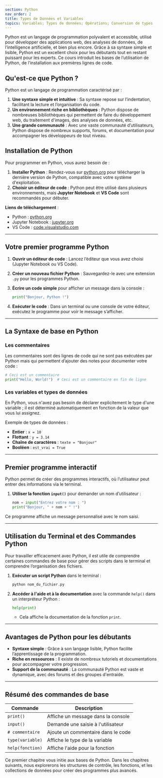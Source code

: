 ```yaml
---
section: Python
nav_order: 2
title: Types de Données et Variables
topics: Variables; Types de données; Opérations; Conversion de types
---
```

Python est un langage de programmation polyvalent et accessible, utilisé pour développer des applications web, des analyses de données, de l’intelligence artificielle, et bien plus encore. Grâce à sa syntaxe simple et lisible, Python est un excellent choix pour les débutants tout en restant puissant pour les experts. Ce cours introduit les bases de l’utilisation de Python, de l’installation aux premières lignes de code.

## Qu'est-ce que Python ?

Python est un langage de programmation caractérisé par :
1. **Une syntaxe simple et intuitive** : Sa syntaxe repose sur l’indentation, facilitant la lecture et l’organisation du code.
2. **Un environnement riche en bibliothèques** : Python dispose de nombreuses bibliothèques qui permettent de faire du développement web, du traitement d'images, des analyses de données, etc.
3. **Une grande communauté** : Avec une vaste communauté d’utilisateurs, Python dispose de nombreux supports, forums, et documentation pour accompagner les développeurs de tout niveau.

## Installation de Python

Pour programmer en Python, vous aurez besoin de :
1. **Installer Python** : Rendez-vous sur [python.org](https://www.python.org/downloads/) pour télécharger la dernière version de Python, compatible avec votre système d'exploitation.
2. **Choisir un éditeur de code** : Python peut être utilisé dans plusieurs environnements, mais **Jupyter Notebook** et **VS Code** sont recommandés pour débuter.

**Liens de téléchargement** :
- Python : [python.org](https://www.python.org/downloads/)
- Jupyter Notebook : [jupyter.org](https://jupyter.org/install)
- VS Code : [code.visualstudio.com](https://code.visualstudio.com/)

---

## Votre premier programme Python

1. **Ouvrir un éditeur de code** : Lancez l’éditeur que vous avez choisi (Jupyter Notebook ou VS Code).
2. **Créer un nouveau fichier Python** : Sauvegardez-le avec une extension `.py` pour les programmes Python.
3. **Écrire un code simple** pour afficher un message dans la console :

   ```python
   print("Bonjour, Python !")
   ```

4. **Exécuter le code** : Dans un terminal ou une console de votre éditeur, exécutez le programme pour voir le message s’afficher.

---

## La Syntaxe de base en Python

### Les commentaires

Les commentaires sont des lignes de code qui ne sont pas exécutées par Python mais qui permettent d’ajouter des notes pour documenter votre code :

```python
# Ceci est un commentaire
print("Hello, World!")  # Ceci est un commentaire en fin de ligne
```

### Les variables et types de données

En Python, vous n'avez pas besoin de déclarer explicitement le type d'une variable ; il est déterminé automatiquement en fonction de la valeur que vous lui assignez.

Exemple de types de données :
- **Entier** : `x = 10`
- **Flottant** : `y = 3.14`
- **Chaîne de caractères** : `texte = "Bonjour"`
- **Booléen** : `est_vrai = True`

---

## Premier programme interactif

Python permet de créer des programmes interactifs, où l’utilisateur peut entrer des informations via le terminal.

1. **Utiliser la fonction `input()`** pour demander un nom d’utilisateur :
   
   ```python
   nom = input("Entrez votre nom : ")
   print("Bonjour, " + nom + " !")
   ```

Ce programme affiche un message personnalisé avec le nom saisi.

---

## Utilisation du Terminal et des Commandes Python

Pour travailler efficacement avec Python, il est utile de comprendre certaines commandes de base pour gérer des scripts dans le terminal et comprendre l’organisation des fichiers.

1. **Exécuter un script Python** dans le terminal :

   ```bash
   python nom_du_fichier.py
   ```

2. **Accéder à l'aide et à la documentation** avec la commande `help()` dans un interpréteur Python :

   ```python
   help(print)
   ```

   - Cela affiche la documentation de la fonction `print`.

---

## Avantages de Python pour les débutants

- **Syntaxe simple** : Grâce à son langage lisible, Python facilite l’apprentissage de la programmation.
- **Riche en ressources** : Il existe de nombreux tutoriels et documentations pour accompagner votre progression.
- **Support de la communauté** : La communauté Python est vaste et dynamique, avec des forums et des groupes d'entraide.

---

## Résumé des commandes de base

| Commande               | Description                                    |
|------------------------|------------------------------------------------|
| `print()`              | Affiche un message dans la console             |
| `input()`              | Demande une saisie à l'utilisateur             |
| `# commentaire`        | Ajoute un commentaire dans le code             |
| `type(variable)`       | Affiche le type de la variable                 |
| `help(fonction)`       | Affiche l'aide pour la fonction                |

Ce premier chapitre vous initie aux bases de Python. Dans les chapitres suivants, nous explorerons les structures de contrôle, les fonctions, et les collections de données pour créer des programmes plus avancés.